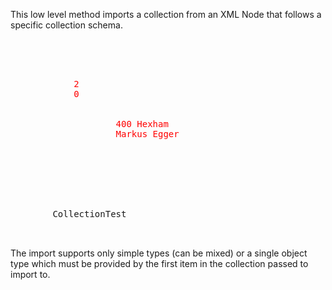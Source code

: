 ﻿This low level method imports a collection from an XML Node that follows a specific collection schema.

<pre>
<?xml version="1.0"?>
<xdoc>
	<class type="O" class="Empty">
<font color="Red">		<addresses type="O" class="Collection">
			<count>2</count>
			<keysort>0</keysort>
			<items>
				<item key="address1" type="O" class="Address">
					<caddress>400 Hexham</caddress>
					<cname>Markus Egger</cname>
				</item>
				<item key="address2" type="O" class="Address">
					<caddress></caddress>
					<cname></cname>
				</item>
			</items>
		</addresses></font>
		<objecttype>CollectionTest</objecttype>
	</class>
</xdoc>
</pre>

The import supports only simple types (can be mixed) or a single object type which must be provided by the first item in the collection passed to import to.